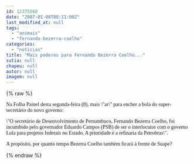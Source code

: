 ```yaml
---
id: 12375560
date: "2007-01-08T08:11:00Z"
last_modified_at: null
tags:
  - "animais"
  - "fernando-bezerra-coelho"
categories:
  - "noticias"
title: "Mais poderes para Fernando Bezerra Coelho..."
sutia: null
chapeu: null
autor: null
imagem: null
---
```

{% raw %}
<p><P><FONT face=Verdana>Na Folha Painel desta segunda-feira (8), mais \"ar\" para encher a bola do super-secretário do novo governo:</FONT></P></p>
<p><P><FONT face=Verdana>\"O secretário de Desenvolvimento de Pernambuco, Fernando Bezerra Coelho, foi incumbido pelo governador Eduardo Campos (PSB) de ser o interlocutor com o governo Lula para projetos federais no Estado. A prioridade é a refinaria da Petrobras\".</FONT></P></p>
<p><P><FONT face=Verdana>A propósito, por quanto tempo Bezerra Coelho também ficará à frente de Suape? </FONT></P> </p>
{% endraw %}